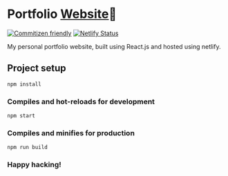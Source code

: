 # Portfolio [Website](https://mohammed-adil.netlify.com/)🚀

[![Commitizen friendly](https://img.shields.io/badge/commitizen-friendly-brightgreen.svg)](http://commitizen.github.io/cz-cli/) [![Netlify Status](https://api.netlify.com/api/v1/badges/80ec2387-7e3b-436e-98e9-e44b96b84c97/deploy-status)](https://app.netlify.com/sites/mohammed-adil/deploys)


My personal portfolio website, built using React.js and hosted using netlify.

## Project setup
```
npm install
```

### Compiles and hot-reloads for development
```
npm start
```

### Compiles and minifies for production
```
npm run build
```

### Happy hacking!
